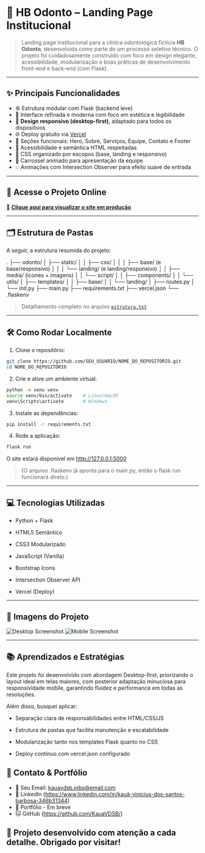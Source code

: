 # 🦷 HB Odonto – Landing Page Institucional


> Landing page institucional para a clínica odontológica fictícia **HB Odonto**, desenvolvida como parte de um processo seletivo técnico. O projeto foi cuidadosamente construído com foco em design elegante, acessibilidade, modularização e boas práticas de desenvolvimento front-end e back-end (com Flask).

---

## ✨ Principais Funcionalidades

- ⚙️ Estrutura modular com Flask (backend leve)
- 🎨 Interface refinada e moderna com foco em estética e legibilidade
- 📱 **Design responsivo (desktop-first)**, adaptado para todos os dispositivos
- 🌐 Deploy gratuito via [Vercel](https://landing-page-odonto-plum.vercel.app)
- 💬 Seções funcionais: Hero, Sobre, Serviços, Equipe, Contato e Footer
- 🧠 Acessibilidade e semântica HTML respeitadas
- 🧩 CSS organizado por escopos (base, landing e responsivo)
- 🔄 Carrossel animado para apresentação da equipe
- 💡 Animações com Intersection Observer para efeito suave de entrada

---

## 🚀 Acesse o Projeto Online

🔗 **[Clique aqui para visualizar o site em produção](https://landing-page-odonto-plum.vercel.app)**

---


## 🗂 Estrutura de Pastas

A seguir, a estrutura resumida do projeto:

. ├── odonto/ │ ├── static/ │ │ ├── css/ │ │ │ ├── base/ (e base/responsivo) │ │ │ └── landing/ (e landing/responsivo) │ │ ├── media/ (icones + imagens) │ │ └── script/ │ │ ├── components/ │ │ └── utils/ │ ├── templates/ │ │ ├── base/ │ │ └── landing/ │ ├── routes.py │ └── init.py ├── main.py ├── requirements.txt ├── vercel.json └── .flaskenv



> Detalhamento completo no arquivo [`estrutura.txt`](estrutura.txt)

---

## 🛠️ Como Rodar Localmente

1. Clone o repositório:

```bash
git clone https://github.com/SEU_USUARIO/NOME_DO_REPOSITORIO.git
cd NOME_DO_REPOSITORIO
```

2. Crie e ative um ambiente virtual:

```bash
python -m venv venv
source venv/bin/activate    # Linux/macOS
venv\Scripts\activate       # Windows
```

3. Instale as dependências:

```bash
pip install -r requirements.txt
```

4. Rode a aplicação:

```bash
flask run
```
O site estará disponível em http://127.0.0.1:5000
> (O arquivo .flaskenv já aponta para o main.py, então o flask run funcionará direto.)

---

## 💻 Tecnologias Utilizadas

- Python + Flask

- HTML5 Semântico

- CSS3 Modularizado

- JavaScript (Vanilla)

- Bootstrap Icons

- Intersection Observer API

- Vercel (Deploy)

---

## 📸 Imagens do Projeto

![Desktop Screenshot](https://github.com/user-attachments/assets/6bb0c835-dcb7-4c1f-aa1a-b9c1de931d63)
![Mobile Screenshot](https://github.com/user-attachments/assets/4dc99193-c3e6-4141-bda9-2cc91210b8d3)

---

## 📚 Aprendizados e Estratégias
Este projeto foi desenvolvido com abordagem Desktop-first, priorizando o layout ideal em telas maiores, com posterior adaptação minuciosa para responsividade mobile, garantindo fluidez e performance em todas as resoluções.

Além disso, busquei aplicar:


- Separação clara de responsabilidades entre HTML/CSS/JS

- Estrutura de pastas que facilita manutenção e escalabilidade

- Modularização tanto nos templates Flask quanto no CSS

- Deploy contínuo com vercel.json configurado


## 📇 Contato & Portfólio
- 📧 Seu Email: kauavdsb.jobs@email.com
- 🔗 LinkedIn (https://www.linkedin.com/in/kauã-vinicius-dos-santos-barbosa-346b31344)
- 💼 Portfólio - Em breve
- 🐱 GitHub (https://github.com/KauaVDSB/)

## 🎯 Projeto desenvolvido com atenção a cada detalhe. Obrigado por visitar!
